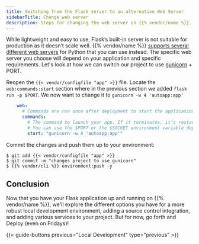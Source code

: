 ```yaml
---
title: Switching from the Flask server to an alternative Web Server
sidebarTitle: Change web server
description: Steps for changing the web server on {{% vendor/name %}}.
---
```


While lightweight and easy to use, Flask’s built-in server is not suitable for production as it doesn’t
scale well. {{% vendor/name %}} [supports several different web servers](/languages/python/server/_index.md) for Python
that you can use instead. The specific web server you choose will depend on your application and specific requirements.
Let's look at how we can switch our project to use [gunicorn](https://gunicorn.org/) + PORT.

Reopen the `{{< vendor/configfile "app" >}}` file. Locate the `web:commands:start` section where in the previous section
we added `flask run -p $PORT`. We now want to change it to `gunicorn -w 4 'autoapp:app'`

```yaml {configFile="app"}
    web:
      # Commands are run once after deployment to start the application process.
      commands:
        # The command to launch your app. If it terminates, it’s restarted immediately.
        # You can use the $PORT or the $SOCKET environment variable depending on the socket family of your upstream
        start: "gunicorn -w 4 'autoapp:app'"
```

Commit the changes and push them up to your environment:

```shell
$ git add {{< vendor/configfile "app" >}}
$ git commit -m "changes project to use gunicorn"
$ {{% vendor/cli %}} environment:push -y
```

## Conclusion
Now that you have your Flask application up and running on {{% vendor/name %}}, we'll explore the different options you
have for a more robust local development environment, adding a source control integration, and adding
various services to your project. But for now, go forth and Deploy (even on Fridays)!

{{< guide-buttons previous="Local Development" type="previous" >}}
